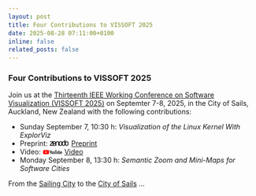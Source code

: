```yaml
---
layout: post
title: Four Contributions to VISSOFT 2025
date: 2025-08-28 07:11:00+0100
inline: false
related_posts: false
---
```


### Four Contributions to VISSOFT 2025

Join us at the [Thirteenth IEEE Working Conference on Software Visualization (VISSOFT 2025)](https://vissoft.io/2025/) on Septemter 7-8, 2025, in the City of Sails, Auckland, New Zealand with the following contributions:

- Sunday September 7,  10:30 h: *Visualization of the Linux Kernel With ExplorViz*
 - Preprint: <img src="/assets/img/zenodo.png" width="40"> [Preprint](https://doi.org/10.5281/zenodo.16910768)
 - Video: <img src="/assets/img/youtube.png" width="40"> [Video](https://youtu.be/cBouE5eQOjE)
- Monday September 8,  13:30 h: *Semantic Zoom and Mini-Maps for Software Cities*

From the [Sailing City](https://kiel-sailing-city.de/) to the [City of Sails](https://www.nzgeo.com/stories/city-of-sails/) ...